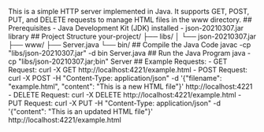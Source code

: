 This is a simple HTTP server implemented in Java. It supports GET, POST, PUT, and DELETE requests to manage HTML files in the www directory. ## Prerequisites - Java Development Kit (JDK) installed - json-20210307.jar library ## Project Structure your-project/ ├── libs/ │ └── json-20210307.jar ├── www/ ├── Server.java └── bin/ ## Compile the Java Code javac -cp "libs/json-20210307.jar" -d bin Server.java ## Run the Java Program java -cp "libs/json-20210307.jar;bin" Server ## Example Requests: - GET Request: curl -X GET http://localhost:4221/example.html - POST Request: curl -X POST -H "Content-Type: application/json" -d '{"filename": "example.html", "content": "This is a new HTML file"}' http://localhost:4221 - DELETE Request: curl -X DELETE http://localhost:4221/example.html - PUT Request: curl -X PUT -H "Content-Type: application/json" -d '{"content": "This is an updated HTML file"}' http://localhost:4221/example.html
